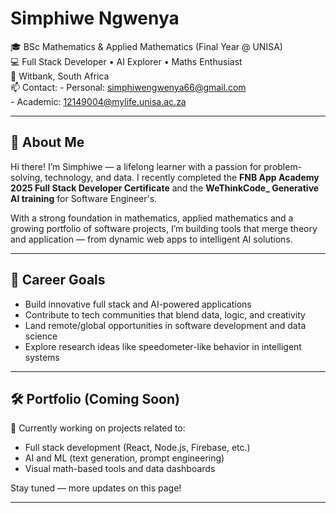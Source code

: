 # Simphiwe Ngwenya

🎓 BSc Mathematics & Applied Mathematics (Final Year @ UNISA)  
💻 Full Stack Developer • AI Explorer • Maths Enthusiast  
📍 Witbank, South Africa  
📫 Contact: 
            - Personal: simphiwengwenya66@gmail.com  
            - Academic: 12149004@mylife.unisa.ac.za

---

## 👋 About Me

Hi there! I’m Simphiwe — a lifelong learner with a passion for problem-solving, technology, and data. I recently completed the **FNB App Academy 2025 Full Stack Developer Certificate** and the **WeThinkCode_ Generative AI training** for Software Engineer's.

With a strong foundation in mathematics, applied mathematics and a growing portfolio of software projects, I’m building tools that merge theory and application — from dynamic web apps to intelligent AI solutions.

---

## 🚀 Career Goals

- Build innovative full stack and AI-powered applications  
- Contribute to tech communities that blend data, logic, and creativity  
- Land remote/global opportunities in software development and data science  
- Explore research ideas like speedometer-like behavior in intelligent systems

---

## 🛠️ Portfolio (Coming Soon)

🔨 Currently working on projects related to:
- Full stack development (React, Node.js, Firebase, etc.)
- AI and ML (text generation, prompt engineering)
- Visual math-based tools and data dashboards

Stay tuned — more updates on this page!

---

